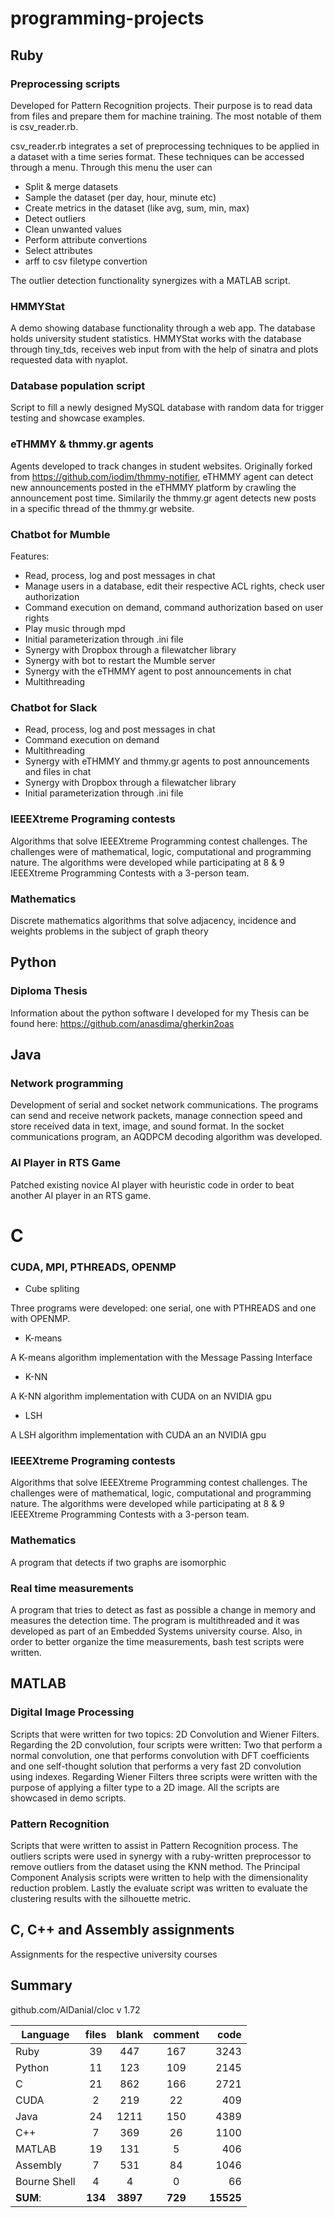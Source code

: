 # programming-projects

## Ruby

### Preprocessing scripts

Developed for Pattern Recognition projects. Their purpose is to read data from files and prepare them for machine training. The most notable of them is csv_reader.rb.

csv_reader.rb integrates a set of preprocessing techniques to be applied in a dataset with a time series format. These techniques can be accessed through a menu. Through this menu the user can

* Split & merge datasets
* Sample the dataset (per day, hour, minute etc)
* Create metrics in the dataset (like avg, sum, min, max)
* Detect outliers
* Clean unwanted values
* Perform attribute convertions
* Select attributes
* arff to csv filetype convertion

The outlier detection functionality synergizes with a MATLAB script.

### HMMYStat

A demo showing database functionality through a web app. The database holds university student statistics. HMMYStat works with the database through tiny_tds, receives web input from with the help of sinatra and plots requested data with nyaplot.

### Database population script

Script to fill a newly designed MySQL database with random data for trigger testing and showcase examples.

### eTHMMY & thmmy.gr agents

Agents developed to track changes in student websites. Originally forked from https://github.com/iodim/thmmy-notifier, eTHMMY agent can detect new announcements posted in the eTHMMY platform by crawling the announcement post time. Similarily the thmmy.gr agent detects new posts in a specific thread of the thmmy.gr website.

### Chatbot for Mumble

Features:

* Read, process, log and post messages in chat
* Manage users in a database, edit their respective ACL rights, check user authorization
* Command execution on demand, command authorization based on user rights
* Play music through mpd
* Initial parameterization through .ini file
* Synergy with Dropbox through a filewatcher library
* Synergy with bot to restart the Mumble server
* Synergy with the eTHMMY agent to post announcements in chat
* Multithreading

### Chatbot for Slack

* Read, process, log and post messages in chat
* Command execution on demand
* Multithreading
* Synergy with eTHMMY and thmmy.gr agents to post announcements and files in chat
* Synergy with Dropbox through a filewatcher library
* Initial parameterization through .ini file

### IEEEXtreme Programing contests

Algorithms that solve IEEEXtreme Programming contest challenges. The challenges were of mathematical, logic, computational and programming nature. The algorithms were developed while participating at 8 & 9 IEEEXtreme Programming Contests with a 3-person team.

### Mathematics

Discrete mathematics algorithms that solve adjacency, incidence and weights problems in the subject of graph theory

## Python

### Diploma Thesis

Information about the python software I developed for my Thesis can be found here:
https://github.com/anasdima/gherkin2oas

## Java

### Network programming

Development of serial and socket network communications. The programs can send and receive network packets, manage connection speed and store received data in text, image, and sound format. In the socket communications program, an AQDPCM decoding algorithm was developed.

### AI Player in RTS Game

Patched existing novice AI player with heuristic code in order to beat another AI player in an RTS game.

# C

### CUDA, MPI, PTHREADS, OPENMP

* Cube spliting

Three programs were developed: one serial, one with PTHREADS and one with OPENMP. 

* K-means

A K-means algorithm implementation with the Message Passing Interface

* K-NN

A K-NN algorithm implementation with CUDA on an NVIDIA gpu

* LSH 

A LSH algorithm implementation with CUDA an an NVIDIA gpu

### IEEEXtreme Programing contests

Algorithms that solve IEEEXtreme Programming contest challenges. The challenges were of mathematical, logic, computational and programming nature. The algorithms were developed while participating at 8 & 9 IEEEXtreme Programming Contests with a 3-person team.

### Mathematics

A program that detects if two graphs are isomorphic

### Real time measurements

A program that tries to detect as fast as possible a change in memory and measures the detection time. The program is multithreaded and it was developed as part of an Embedded Systems university course. Also, in order to better organize the time measurements, bash test scripts were written.

## MATLAB

### Digital Image Processing

Scripts that were written for two topics: 2D Convolution and Wiener Filters. Regarding the 2D convolution, four scripts were written: Two that perform a normal convolution, one that performs convolution with DFT coefficients and one self-thought solution that performs a very fast 2D convolution using indexes. Regarding Wiener Filters three scripts were written with the purpose of applying a filter type to a 2D image. All the scripts are showcased in demo scripts.

### Pattern Recognition

Scripts that were written to assist in Pattern Recognition process. The outliers scripts were used in synergy with a ruby-written preprocessor to remove outliers from the dataset using the KNN method. The Principal Component Analysis scripts were written to help with the dimensionality reduction problem. Lastly the evaluate script was written to evaluate the clustering results with the silhouette metric.

## C, C++ and Assembly assignments

Assignments for the respective university courses

## Summary

github.com/AlDanial/cloc v 1.72

| Language          |          files   |        blank   |      comment     |       code 
| ----------------- |:----------------:|:--------------:|:----------------:| ----------:
| Ruby              |             39   |          447   |          167     |       3243 
| Python            |             11   |          123   |          109     |       2145 
| C                 |             21   |          862   |          166     |       2721 
| CUDA              |              2   |          219   |           22     |        409 
| Java              |             24   |         1211   |          150     |       4389 
| C++               |              7   |          369   |           26     |       1100 
| MATLAB            |             19   |          131   |            5     |        406
| Assembly          |              7   |          531   |           84     |       1046 
| Bourne Shell      |              4   |            4   |            0     |         66 
| **SUM**:          |        **134**   |     **3897**   |      **729**     |  **15525**


